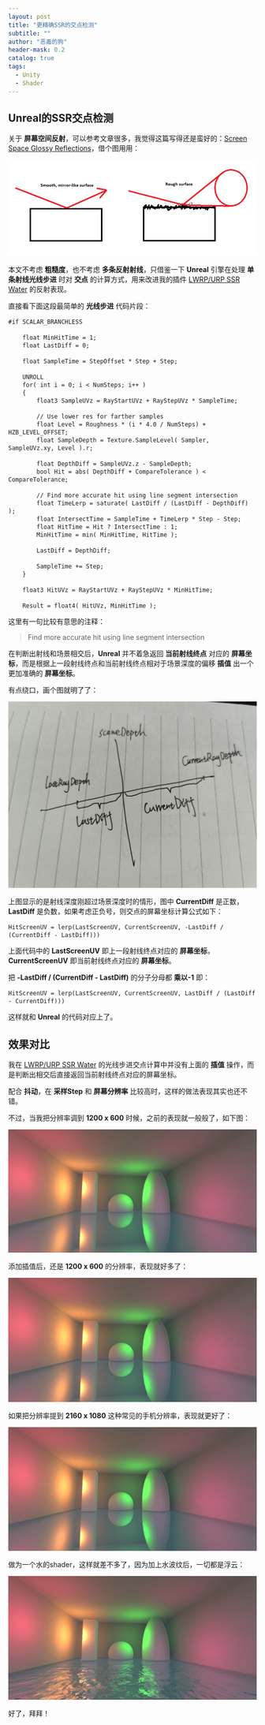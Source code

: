 ```yaml
---
layout: post
title: "更精确SSR的交点检测"
subtitle: ""
author: "恶毒的狗"
header-mask: 0.2
catalog: true
tags:
  - Unity
  - Shader
---
```


## Unreal的SSR交点检测

关于 **屏幕空间反射**，可以参考文章很多，我觉得这篇写得还是蛮好的：[Screen Space Glossy Reflections](http://roar11.com/2015/07/screen-space-glossy-reflections/)，借个图用用：

![](/img/accurate-hit/screenshot1.png)

本文不考虑 **粗糙度**，也不考虑 **多条反射射线**，只借鉴一下 **Unreal** 引擎在处理 **单条射线光线步进** 时对 **交点** 的计算方式，用来改进我的插件 [LWRP/URP SSR Water](https://assetstore.unity.com/packages/vfx/shaders/lwrp-urp-ssr-water-155402?aid=1101l85Tr) 的反射表现。

直接看下面这段最简单的 **光线步进** 代码片段：
 
```
#if SCALAR_BRANCHLESS    

    float MinHitTime = 1;
    float LastDiff = 0;

    float SampleTime = StepOffset * Step + Step; 

    UNROLL
    for( int i = 0; i < NumSteps; i++ )
    {
        float3 SampleUVz = RayStartUVz + RayStepUVz * SampleTime;
        
        // Use lower res for farther samples
        float Level = Roughness * (i * 4.0 / NumSteps) + HZB_LEVEL_OFFSET;
        float SampleDepth = Texture.SampleLevel( Sampler, SampleUVz.xy, Level ).r;

        float DepthDiff = SampleUVz.z - SampleDepth;
        bool Hit = abs( DepthDiff + CompareTolerance ) < CompareTolerance;

        // Find more accurate hit using line segment intersection 
        float TimeLerp = saturate( LastDiff / (LastDiff - DepthDiff) ); 
        float IntersectTime = SampleTime + TimeLerp * Step - Step; 
        float HitTime = Hit ? IntersectTime : 1;
        MinHitTime = min( MinHitTime, HitTime );

        LastDiff = DepthDiff;     

        SampleTime += Step;       
    }

    float3 HitUVz = RayStartUVz + RayStepUVz * MinHitTime;

    Result = float4( HitUVz, MinHitTime );
```

这里有一句比较有意思的注释：

> Find more accurate hit using line segment intersection 

在判断出射线和场景相交后，**Unreal** 并不着急返回 **当前射线终点** 对应的 **屏幕坐标**，而是根据上一段射线终点和当前射线终点相对于场景深度的偏移 **插值** 出一个更加准确的 **屏幕坐标**。

有点绕口，画个图就明了了：

![](/img/accurate-hit/screenshot2.jpg)

上图显示的是射线深度刚超过场景深度时的情形，图中 **CurrentDiff** 是正数，**LastDiff** 是负数，如果考虑正负号，则交点的屏幕坐标计算公式如下：

```
HitScreenUV = lerp(LastScreenUV, CurrentScreenUV, -LastDiff / (CurrentDiff - LastDiff)))
```

上面代码中的 **LastScreenUV** 即上一段射线终点对应的 **屏幕坐标**，**CurrentScreenUV** 即当前射线终点对应的 **屏幕坐标**。

把 **-LastDiff / (CurrentDiff - LastDiff)** 的分子分母都 **乘以-1** 即：

```
HitScreenUV = lerp(LastScreenUV, CurrentScreenUV, LastDiff / (LastDiff - CurrentDiff)))
```

这样就和 **Unreal** 的代码对应上了。

## 效果对比

我在 [LWRP/URP SSR Water](https://assetstore.unity.com/packages/vfx/shaders/lwrp-urp-ssr-water-155402?aid=1101l85Tr) 的光线步进交点计算中并没有上面的 **插值** 操作，而是判断出相交后直接返回当前射线终点对应的屏幕坐标。

配合 **抖动**，在 **采样Step** 和 **屏幕分辨率** 比较高时，这样的做法表现其实也还不错。

不过，当我把分辨率调到 **1200 x 600** 时候，之前的表现就一般般了，如下图：

![](/img/accurate-hit/screenshot3.png)

添加插值后，还是 **1200 x 600** 的分辨率，表现就好多了：

![](/img/accurate-hit/screenshot4.png)

如果把分辨率提到 **2160 x 1080** 这种常见的手机分辨率，表现就更好了：

![](/img/accurate-hit/screenshot5.png)

做为一个水的shader，这样就差不多了，因为加上水波纹后，一切都是浮云：

![](/img/accurate-hit/screenshot6.png)

好了，拜拜！












































































































































































